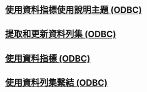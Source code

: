 # [使用資料指標使用說明主題 (ODBC)](using-cursors-how-to-topics-odbc.md)
# [提取和更新資料列集 (ODBC)](fetch-and-update-rowsets-odbc.md)
# [使用資料指標 (ODBC)](use-cursors-odbc.md)
# [使用資料列集繫結 (ODBC)](use-rowset-binding-odbc.md)
